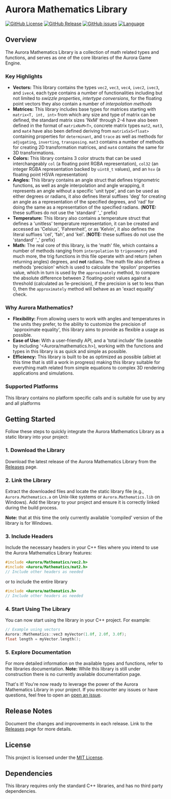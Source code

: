 # Aurora Mathematics Library

[![GitHub License](https://img.shields.io/github/license/StellarWolfEntertainment/Aurora.Mathematics)](LICENSE)
[![GitHub Release](https://img.shields.io/github/v/release/StellarWolfEntertainment/Aurora.Mathematics?include_prereleases)](https://github.com/StellarWolfEntertainment/Aurora.Mathematics/releases)
[![GitHub issues](https://img.shields.io/github/issues/StellarWolfEntertainment/Aurora.Mathematics)](https://github.com/StellarWolfEntertainment/Aurora.Mathematics/issues)
[![Language](https://img.shields.io/badge/Language-C++-blue)](https://en.cppreference.com/)

## Overview

The Aurora Mathematics Library is a collection of math related types and functions, and serves as one of the core libraries of the Aurora Game Engine.

### Key Highlights

- **Vectors:** This library contains the types `vec2`, `vec3`, `vec4`, `ivec2`, `ivec3`, and `ivec4`, each type contains a number of functionalities including but not limited to *swizzle properties*, *intertype conversions*, for the floating point vectors they also contain a number of *interpolation methods*
- **Matrices:** This library includes base types for matrices starting with `matrix<T, int, int>` from which any size and type of matrix can be defined, the standard matrix sizes 'NxM' through 2-4 have also been defined in the format of `matrixNxM<T>`, concrete matrix types `mat2`, `mat3`, and `mat4` have also been defined deriving from `matrixSxS<float>` containing properties for `determinant`, and `trace` as well as methods for `adjugating`, `inverting`, `transposing`. `mat3` contains a number of methods for creating 2D transformation matrices, and `mat4` contains the same for 3D transformations.
- **Colors:** This library contains 3 color structs that can be used interchangeably `col` (a floating point RGBA representation), `col32` (an integer RGBA representation backed by `uint8_t` values), and an `hsv` (a floating point HSVA representation)
- **Angles:** This library contains an angle struct that defines trignometric functions, as well as angle interpolation and angle wrapping, it represents an angle without a specific 'unit type', and can be used as either degrees or radians, it also defines literal suffixes 'deg' for creating an angle as a representation of the specified degrees, and 'rad' for doing the same as a representation of the specified radians. (**NOTE:** these suffixes do not use the 'standard' '_' prefix)
- **Temperature:** This library also contains a temperature struct that defines a 'unitless' temperature representation, it can be created and accessed as 'Celsius', 'Fahrenheit', or as 'Kelvin', it also defines the literal suffixes 'cel', 'fah', and 'kel'. (**NOTE:** these suffixes do not use the 'standard' '_' prefix)
- **Math:** The real core of this library, is the 'math' file, which contains a number of methods ranging from `interpolation` to `trigonometry` and much more, the trig functions in this file operate with and return (when returning angles) degrees, and **not** radians. The math file also defines a methods 'precision' which is used to calculate the 'epsilon' properties value, which in turn is used by the `approximately` method, to compare the absolute difference between 2 floating-point values against a threshold (calculated as 1e-precision), if the precision is set to less than 0, then the `approximately` method will behave as an 'exact equality' check.

### Why Aurora Mathematics?

- **Flexibility:** From allowing users to work with angles and temperatures in the units they prefer, to the ability to customize the precision of 'approximate equality', this library aims to provide as flexible a usage as possible.
- **Ease of Use:** With a user-friendly API, and a 'total include' file (useable by including '&lt;Aurora/mathematics.h&gt;), working with the functions and types in this library is as quick and simple as possible.
- **Efficiency:** This library is built to be as optimized as possible (albiet at this time that is still a work in progress) making this library suitable for everything math related from simple equations to complex 3D rendering applications and simulations.

### Supported Platforms

This library contains no platform specific calls and is suitable for use by any and all platforms

## Getting Started

Follow these steps to quickly integrate the Aurora Mathematics Library as a static library into your project:

### 1. Download the Library

Download the latest release of the Aurora Mathematics Library from the [Releases](https://github.com/StellarWolfEntertainment/Aurora.Mathematics/releases) page.

### 2. Link the Library

Extract the downloaded files and locate the static library file (e.g., `Aurora.Mathematics.a` on Unix-like systems or `Aurora.Mathematics.lib` on Windows). Add the library to your project and ensure it is correctly linked during the build process.

**Note:** that at this time the only currently available 'compiled' version of the library is for Windows.

### 3. Include Headers

Include the necessary headers in your C++ files where you intend to use the Aurora Mathematics Library features:

```cpp
#include <Aurora/Mathematics/vec2.h>
#include <Aurora/Mathematics/mat2.h>
// Include other headers as needed
```

or to include the entire library

```cpp
#include <Aurora/mathematics.h>
// Include other headers as needed
```

### 4. Start Using The Library

You can now start using the library in your C++ project. For example:

```cpp
// Example using vectors
Aurora::Mathematics::vec3 myVector(1.0f, 2.0f, 3.0f);
float length = myVector.length();
```

### 5. Explore Documentation
For more detailed information on the available types and functions, refer to the libraries documentation.
**Note:** While this library is still under construction there is no currently available documentation page.

That's it! You're now ready to leverage the power of the Aurora Mathematics Library in your project. If you encounter any issues or have questions, feel free to open an [open an issue](https://github.com/StellarWolfEntertainment/Aurora.Mathematics/issues).

## Release Notes

Document the changes and improvements in each release. Link to the [Releases](https://github.com/StellarWolfEntertainment/Aurora.Mathematics/releases) page for more details.

## License

This project is licensed under the [MIT License](LICENSE.md).

## Dependencies

This library requires only the standard C++ libraries, and has no third party dependencies.